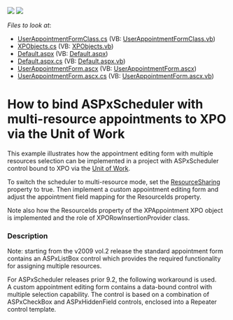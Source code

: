 <!-- default badges list -->
[![](https://img.shields.io/badge/Open_in_DevExpress_Support_Center-FF7200?style=flat-square&logo=DevExpress&logoColor=white)](https://supportcenter.devexpress.com/ticket/details/E1432)
[![](https://img.shields.io/badge/📖_How_to_use_DevExpress_Examples-e9f6fc?style=flat-square)](https://docs.devexpress.com/GeneralInformation/403183)
<!-- default badges end -->
<!-- default file list -->
*Files to look at*:

* [UserAppointmentFormClass.cs](./CS/WebSite/App_Code/UserAppointmentFormClass.cs) (VB: [UserAppointmentFormClass.vb](./VB/WebSite/App_Code/UserAppointmentFormClass.vb))
* [XPObjects.cs](./CS/WebSite/App_Code/XPObjects.cs) (VB: [XPObjects.vb](./VB/WebSite/App_Code/XPObjects.vb))
* [Default.aspx](./CS/WebSite/Default.aspx) (VB: [Default.aspx](./VB/WebSite/Default.aspx))
* [Default.aspx.cs](./CS/WebSite/Default.aspx.cs) (VB: [Default.aspx.vb](./VB/WebSite/Default.aspx.vb))
* [UserAppointmentForm.ascx](./CS/WebSite/MyForms/UserAppointmentForm.ascx) (VB: [UserAppointmentForm.ascx](./VB/WebSite/MyForms/UserAppointmentForm.ascx))
* [UserAppointmentForm.ascx.cs](./CS/WebSite/MyForms/UserAppointmentForm.ascx.cs) (VB: [UserAppointmentForm.ascx.vb](./VB/WebSite/MyForms/UserAppointmentForm.ascx.vb))
<!-- default file list end -->
# How to bind ASPxScheduler with multi-resource appointments to XPO via the Unit of Work


<p>This example illustrates how the appointment editing form with multiple resources selection can be implemented in a project with ASPxScheduler control bound to XPO via the <a href="http://documentation.devexpress.com/#XPO/CustomDocument2138"><u>Unit of Work</u></a>.</p><p>To switch the scheduler to multi-resource mode, set the <a href="http://documentation.devexpress.com/#WindowsForms/DevExpressXtraSchedulerAppointmentStorageBase_ResourceSharingtopic"><u>ResourceSharing</u></a> property to true. Then implement a custom appointment editing form and adjust the appointment field mapping for the ResourceIds property.</p><p>Note also how the ResourceIds property of the XPAppointment XPO object is implemented and the role of XPORowInsertionProvider class.</p>


<h3>Description</h3>

<p>Note: starting from the v2009 vol.2 release the standard appointment form contains an ASPxListBox control which provides the required functionality for assigning multiple resources. </p><p>For ASPxScheduler releases prior 9.2, the following workaround is used.<br />
A custom appointment editing form contains a data-bound control with multiple selection capability. The control is based on a combination of ASPxCheckBox and ASPxHiddenField controls, enclosed into a Repeater control template.</p><br />


<br/>


